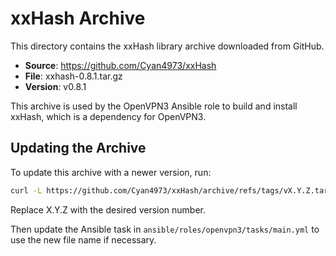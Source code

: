 # xxHash Archive

This directory contains the xxHash library archive downloaded from GitHub.

- **Source**: https://github.com/Cyan4973/xxHash
- **File**: xxhash-0.8.1.tar.gz
- **Version**: v0.8.1

This archive is used by the OpenVPN3 Ansible role to build and install xxHash, which is a dependency for OpenVPN3.

## Updating the Archive

To update this archive with a newer version, run:

```bash
curl -L https://github.com/Cyan4973/xxHash/archive/refs/tags/vX.Y.Z.tar.gz -o xxhash-X.Y.Z.tar.gz
```

Replace X.Y.Z with the desired version number.

Then update the Ansible task in `ansible/roles/openvpn3/tasks/main.yml` to use the new file name if necessary. 